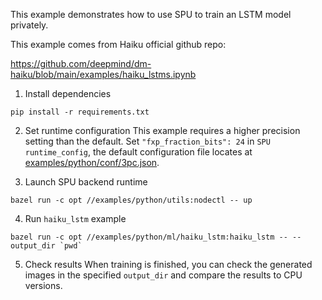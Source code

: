 This example demonstrates how to use SPU to train an LSTM model privately.

This example comes from Haiku official github repo:

https://github.com/deepmind/dm-haiku/blob/main/examples/haiku_lstms.ipynb

1. Install dependencies
```
pip install -r requirements.txt
```

2. Set runtime configuration
This example requires a higher precision setting than the default.
Set `"fxp_fraction_bits": 24` in `SPU runtime_config`, 
the default configuration file locates at [examples/python/conf/3pc.json](../../conf/3pc.json).

3. Launch SPU backend runtime
```
bazel run -c opt //examples/python/utils:nodectl -- up
```

4. Run `haiku_lstm` example
```
bazel run -c opt //examples/python/ml/haiku_lstm:haiku_lstm -- --output_dir `pwd`
```

5. Check results
When training is finished, you can check the generated images in the specified `output_dir` and compare the results to CPU versions.